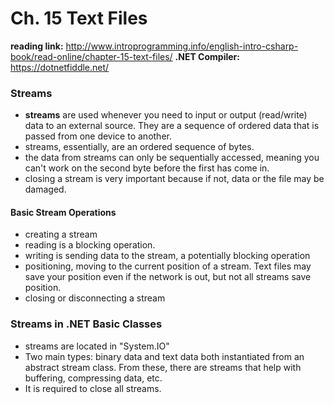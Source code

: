 # Ch. 15 Text Files

**reading link:** http://www.introprogramming.info/english-intro-csharp-book/read-online/chapter-15-text-files/
**.NET Compiler:** https://dotnetfiddle.net/

### Streams
- **streams** are used whenever you need to input or output (read/write) data to an external source. They are a sequence of ordered data that is passed from one device to another.
- streams, essentially, are an ordered sequence of bytes.
- the data from streams can only be sequentially accessed, meaning you can't work on the second byte before the first has come in.
- closing a stream is very important because if not, data or the file may be damaged.

#### Basic Stream Operations
- creating a stream
- reading is a blocking operation.
- writing is sending data to the stream, a potentially blocking operation
- positioning, moving to the current position of a stream. Text files may save your position even if the network is out, but not all streams save position.
- closing or disconnecting a stream

### Streams in .NET Basic Classes
- streams are located in "System.IO"
- Two main types: binary data and text data both instantiated from an abstract stream class. From these, there are streams that help with buffering, compressing data, etc.
- It is required to close all streams.
